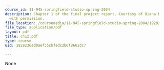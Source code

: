 ```yaml
---
course_id: 11-945-springfield-studio-spring-2004
description: Chapter 1 of the final project report. Courtesy of Diana Bernal. Used
  with permission.
file_location: /coursemedia/11-945-springfield-studio-spring-2004/1929236ed0aef5bcbfedc2b6f8602dc7_ch1z.pdf
file_type: application/pdf
layout: pdf
title: ch1z.pdf
type: course
uid: 1929236ed0aef5bcbfedc2b6f8602dc7

---
```

None